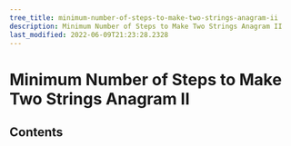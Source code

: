 ```yaml
---
tree_title: minimum-number-of-steps-to-make-two-strings-anagram-ii
description: Minimum Number of Steps to Make Two Strings Anagram II
last_modified: 2022-06-09T21:23:28.2328
---
```


# Minimum Number of Steps to Make Two Strings Anagram II

## Contents
